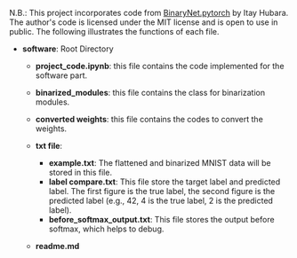 N.B.: This project incorporates code from [BinaryNet.pytorch](https://github.com/itayhubara/BinaryNet.pytorch) by Itay Hubara. The author's code is licensed under the MIT license and is open to use in public. The following illustrates the functions of each file.


- **software**: Root Directory
    - **project_code.ipynb**: this file contains the code implemented for the software part.
    - **binarized_modules**: this file contains the class for binarization modules.
    - **converted weights**: this file contains the codes to convert the weights.

    - **txt file**: 
        - **example.txt**: The flattened and binarized MNIST data will be stored in this file.
        - **label compare.txt**: This file store the target label and predicted label. The first figure is the true label, the second figure is the predicted label (e.g., 42, 4 is the true label, 2 is the predicted label).
        - **before_softmax_output.txt**: This file stores the output before softmax, which helps to debug.
    - **readme.md**
